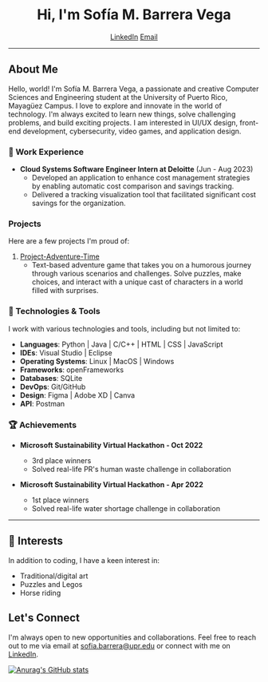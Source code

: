 <h1 align="center">Hi, I'm Sofía M. Barrera Vega </h1>
<p align="center"></p>

<p align="center">
  <a href="https://www.linkedin.com/in/smbv">LinkedIn</a>
  <a href="mailto:sofia.barrera@upr.edu">Email</a>
</p>

---

## About Me

Hello, world! I'm Sofía M. Barrera Vega, a passionate and creative Computer Sciences and Engineering student at the University of Puerto Rico, Mayagüez Campus. I love to explore and innovate in the world of technology. I'm always excited to learn new things, solve challenging problems, and build exciting projects. I am interested in UI/UX design, front-end development, cybersecurity, video games, and application design.

### 💼 Work Experience

- **Cloud Systems Software Engineer Intern at Deloitte** (Jun - Aug 2023)
  - Developed an application to enhance cost management strategies by enabling automatic cost comparison and savings tracking.
  - Delivered a tracking visualization tool that facilitated significant cost savings for the organization.

### Projects

Here are a few projects I'm proud of:

1. [Project-Adventure-Time](https://github.com/smbv/Project-Adventure-Time.git)
   - Text-based adventure game that takes you on a humorous journey through various scenarios and challenges. Solve puzzles, make choices, and interact with a unique cast of characters in a world filled with surprises.

### 🔧 Technologies & Tools

I work with various technologies and tools, including but not limited to:
- **Languages**: Python | Java | C/C++ | HTML | CSS | JavaScript
- **IDEs**: Visual Studio | Eclipse
- **Operating Systems**: Linux | MacOS | Windows
- **Frameworks**: openFrameworks
- **Databases**: SQLite
- **DevOps**: Git/GitHub
- **Design**: Figma | Adobe XD | Canva
- **API**: Postman

### 🏆 Achievements

- **Microsoft Sustainability Virtual Hackathon - Oct 2022**
  - 3rd place winners
  - Solved real-life PR's human waste challenge in collaboration

- **Microsoft Sustainability Virtual Hackathon - Apr 2022**
  - 1st place winners
  - Solved real-life water shortage challenge in collaboration

---

## 🌱 Interests

In addition to coding, I have a keen interest in:
- Traditional/digital art
- Puzzles and Legos
- Horse riding

## Let's Connect

I'm always open to new opportunities and collaborations. Feel free to reach out to me via email at sofia.barrera@upr.edu or connect with me on [LinkedIn](https://www.linkedin.com/in/smbv).

[![Anurag's GitHub stats](https://github-readme-stats.vercel.app/api?username=smbv&theme=tokyonight)](https://github.com/smbv/github-readme-stats)



